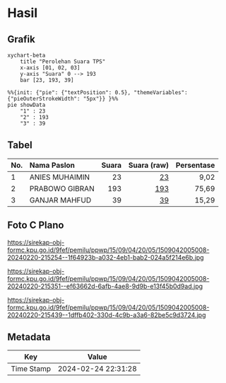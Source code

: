 # Hasil

## Grafik

```mermaid
xychart-beta
    title "Perolehan Suara TPS"
    x-axis [01, 02, 03]
    y-axis "Suara" 0 --> 193
    bar [23, 193, 39]
```

```mermaid
%%{init: {"pie": {"textPosition": 0.5}, "themeVariables": {"pieOuterStrokeWidth": "5px"}} }%%
pie showData
    "1" : 23
    "2" : 193
    "3" : 39
```

## Tabel

| No. | Nama Paslon    | Suara | Suara (raw) | Persentase |
|:--- |:-------------- | -----:| -----------:| ----------:|
| 1   | ANIES MUHAIMIN | 23    | [23][p-1]   | 9,02       |
| 2   | PRABOWO GIBRAN | 193   | [193][p-2]  | 75,69      |
| 3   | GANJAR MAHFUD  | 39    | [39][p-3]   | 15,29      |


[p-1]: https://github.com/gigit-pemilu/pemilu-2024-15-jambi/blob/main/pilpres/hitung-suara/sub/15-jambi/sub/09-tebo/sub/04-rimbo-bujang/sub/2005-tegal-arum/sub/008-tps/sub/paslon-1.txt
[p-2]: https://github.com/gigit-pemilu/pemilu-2024-15-jambi/blob/main/pilpres/hitung-suara/sub/15-jambi/sub/09-tebo/sub/04-rimbo-bujang/sub/2005-tegal-arum/sub/008-tps/sub/paslon-2.txt
[p-3]: https://github.com/gigit-pemilu/pemilu-2024-15-jambi/blob/main/pilpres/hitung-suara/sub/15-jambi/sub/09-tebo/sub/04-rimbo-bujang/sub/2005-tegal-arum/sub/008-tps/sub/paslon-3.txt

## Foto C Plano

https://sirekap-obj-formc.kpu.go.id/9fef/pemilu/ppwp/15/09/04/20/05/1509042005008-20240220-215254--1f64923b-a032-4eb1-bab2-024a5f214e6b.jpg

https://sirekap-obj-formc.kpu.go.id/9fef/pemilu/ppwp/15/09/04/20/05/1509042005008-20240220-215351--ef63662d-6afb-4ae8-9d9b-e13f45b0d9ad.jpg

https://sirekap-obj-formc.kpu.go.id/9fef/pemilu/ppwp/15/09/04/20/05/1509042005008-20240220-215439--1dffb402-330d-4c9b-a3a6-82be5c9d3724.jpg


## Metadata

| Key        | Value               |
| ---------- | ------------------- |
| Time Stamp | 2024-02-24 22:31:28 |




